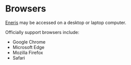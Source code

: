 # Browsers

[Eneris](https://www.eneris.ca/) may be accessed on a desktop or laptop computer. 

Officially support browsers include:
- Google Chrome
- Microsoft Edge
- Mozilla Firefox
- Safari